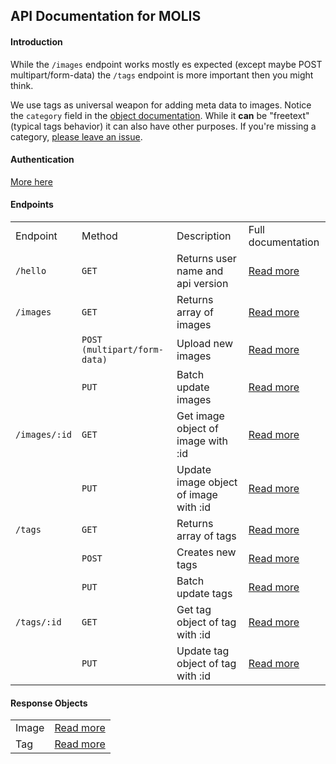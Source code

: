 ## API Documentation for MOLIS

#### Introduction

While the `/images` endpoint works mostly es expected (except maybe POST multipart/form-data) the `/tags` endpoint is more important then you might think. 

We use tags as universal weapon for adding meta data to images. Notice the `category` field in the [object documentation](tags-object.md). While it **can** be "freetext" (typical tags behavior) it can also have other purposes. If you're missing a category, [please leave an issue](https://github.com/MOLIS/api-documentation/issues).

#### Authentication

[More here](authentication.md)

#### Endpoints

<table>
  <tr>
    <td>Endpoint</td>
    <td>Method</td>
    <td>Description</td>
    <td>Full documentation</td>
  </tr>
  <tr>
    <td><code>/hello</code></td>
    <td><code>GET</code></td>
    <td>Returns user name and api version</td>
    <td><a href="get-hello.md">Read more</a></td>
  </tr>
  <tr>
    <td><code>/images</code></td>
    <td><code>GET</code></td>
    <td>Returns array of images</td>
    <td><a href="get-images.md">Read more</a></td>
  </tr>
  <tr>
    <td></td>
    <td><code>POST (multipart/form-data)</code></td>
    <td>Upload new images</td>
    <td><a href="post-images.md">Read more</a></td>
  </tr>
  <tr>
    <td></td>
    <td><code>PUT</code></td>
    <td>Batch update images</td>
    <td><a href="put-images.md">Read more</a></td>
  </tr>
  <tr>
    <td><code>/images/:id</code></td>
    <td><code>GET</code></td>
    <td>Get image object of image with :id</td>
    <td><a href="get-images-id.md">Read more</a></td>
  </tr>
  <tr>
    <td></td>
    <td><code>PUT</code></td>
    <td>Update image object of image with :id</td>
    <td><a href="put-images-id.md">Read more</a></td>
  </tr>
  <tr>
    <td><code>/tags</code></td>
    <td><code>GET</code></td>
    <td>Returns array of tags</td>
    <td><a href="get-tags.md">Read more</a></td>
  </tr>
  <tr>
    <td></td>
    <td><code>POST</code></td>
    <td>Creates new tags</td>
    <td><a href="post-tags.md">Read more</a></td>
  </tr>
  <tr>
    <td></td>
    <td><code>PUT</code></td>
    <td>Batch update tags</td>
    <td><a href="put-tags.md">Read more</a></td>
  </tr>
  <tr>
    <td><code>/tags/:id</code></td>
    <td><code>GET</code></td>
    <td>Get tag object of tag with :id</td>
    <td><a href="get-tags-id.md">Read more</a></td>
  </tr>
  <tr>
    <td></td>
    <td><code>PUT</code></td>
    <td>Update tag object of tag with :id</td>
    <td><a href="put-tags-id.md">Read more</a></td>
  </tr>
</table>

#### Response Objects

<table>
  <tr>
    <td>Image</td>
    <td><a href="image-object.md">Read more</a></td>
  </tr>
  <tr>
    <td>Tag</td>
    <td><a href="tag-object.md">Read more</a></td>
  </tr>
</table>